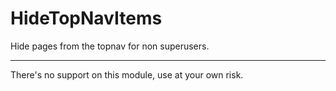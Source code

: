 # HideTopNavItems
Hide pages from the topnav for non superusers.

---

There's no support on this module, use at your own risk.
